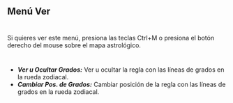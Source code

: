 ## Menú Ver
#
Si quieres ver este menú, presiona las teclas Ctrl+M o presiona el botón derecho del mouse sobre el mapa astrológico.
#
* ***Ver u Ocultar Grados:*** Ver u ocultar la regla con las líneas de grados en la rueda zodiacal.
* ***Cambiar Pos. de Grados:*** Cambiar posición de la regla con las líneas de grados en la rueda zodiacal.

